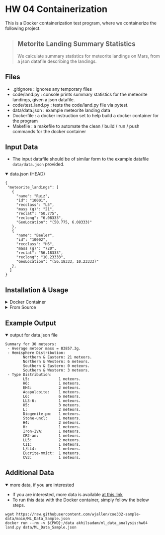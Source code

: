 # HW 04 Containerization

This is a Docker containerization test program, where we containerize the following project.

> ## Metorite Landing Summary Statistics
> We calculate summary statistics for meteorite landings on Mars, from a json datafile describing the landings.

## Files
- .gitignore        : ignores any temporary files
- code/land.py      : console prints summary statistics for the meteorite landings, given a json datafile.
- code/test_land.py	: tests the code/land.py file via pytest.
- data/data.json    : example meteorite landing data
- Dockerfile        : a docker instruction set to help build a docker container for the program
- Makefile          : a makefile to automate the clean / build / run / push commands for the docker container

## Input Data
- The input datafile should be of similar form to the example datafile `data/data.json` provided.

<details open>
<summary>data.json (HEAD)</summary>

```
{
 "meteorite_landings": [
   {
     "name": "Ruiz",
     "id": "10001",
     "recclass": "L5",
     "mass (g)": "21",
     "reclat": "50.775",
     "reclong": "6.08333",
     "GeoLocation": "(50.775, 6.08333)"
   },
   {
     "name": "Beeler",
     "id": "10002",
     "recclass": "H6",
     "mass (g)": "720",
     "reclat": "56.18333",
     "reclong": "10.23333",
     "GeoLocation": "(56.18333, 10.23333)"
   },
  ]
}
```

</details>

## Installation & Usage

<details>
<summary>Docker Container</summary>

### Install
- Note `docker run` will also pull the necessary image.
- Install Docker:
  - `apt-get install docker` (if you are on an Ubuntu machine)
### Run 
- Test
  - `docker run -it --rm akhilsadam/ml_data_analysis:hw04 pytest code`
- Run 
  - Replace `<pathtodatafile.json>` with a path to your datafile.
  - Use a path to the file `data/data.json` to see example output.
  - `docker run --rm -v ${PWD}:/data akhilsadam/ml_data_analysis:hw04 land.py data/<pathtodatafile.json>`

</details>

<details>
<summary>From Source</summary>

- Please note that source builds only support Python3 on Ubuntu 20.04, and are written in that fashion. Your mileage may vary for other systems.
### Install
- First, install all dependencies:
```
apt-get install zlib1g python3 python3-pip -y
pip3 install numpy pytest matplotlib
```
- Then clone this repository and initialize script:
```
git clone https://github.com/akhilsadam/coe332.git 
cd coe332/homework04/
chmod +rx code/land.py
```
### Run
- Tester
  - Any tester output without an `AssertionError` is valid.
```
pytest
```
- Run   
  - Replace `<pathtodatafile.json>` with a path to your datafile.
  - Use a path to the file `data/data.json` to see example output.
```
code/land.py <pathtodatafile.json>
```
</details>

## Example Output

<details open>
<summary>output for data.json file</summary>

```
Summary for 30 meteors:
 - Average meteor mass = 83857.3g.
 - Hemisphere Distribution:
        Northern & Eastern: 21 meteors.
        Northern & Western: 6 meteors.
        Southern & Eastern: 0 meteors.
        Southern & Western: 3 meteors.
 - Type Distribution:
        L5:             1 meteors.
        H6:             1 meteors.
        EH4:            2 meteors.
        Acapulcoite:    1 meteors.
        L6:             6 meteors.
        LL3-6:          1 meteors.
        H5:             3 meteors.
        L:              2 meteors.
        Diogenite-pm:   1 meteors.
        Stone-uncl:     1 meteors.
        H4:             2 meteors.
        H:              1 meteors.
        Iron-IVA:       1 meteors.
        CR2-an:         1 meteors.
        LL5:            2 meteors.
        CI1:            1 meteors.
        L/LL4:          1 meteors.
        Eucrite-mmict:  1 meteors.
        CV3:            1 meteors.
```

</details>

## Additional Data

<details open>
<summary>more data, if you are interested</summary>

- If you are interested, more data is available <a href=https://raw.githubusercontent.com/wjallen/coe332-sample-data/main/ML_Data_Sample.json>at this link</a>
- To run this data with the Docker container, simply follow the below steps.
```
wget https://raw.githubusercontent.com/wjallen/coe332-sample-data/main/ML_Data_Sample.json
docker run --rm -v ${PWD}:/data akhilsadam/ml_data_analysis:hw04 land.py data/ML_Data_Sample.json
```

</details>
